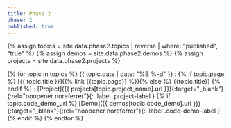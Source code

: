 ```yaml
---
title: Phase 2
phase: 2
published: true
---
```


{% assign topics = site.data.phase2.topics | reverse | where: "published", "true" %}
{% assign demos = site.data.phase2.demos %}
{% assign projects = site.data.phase2.projects %}

{% for topic in topics %}
{{ topic.date | date: "%B %-d" }}
: {% if topic.page %} [{{ topic.title }}]({% link {{topic.page}} %}){% else %} {{topic.title}} {% endif %}
: [Project]({{ projects[topic.project_name].url }}){:target="_blank"}{:rel="noopener noreferrer"}{: .label .project-label } {% if topic.code_demo_url %} [Demo]({{ demos[topic.code_demo].url }}){:target="_blank"}{:rel="noopener noreferrer"}{: .label .code-demo-label } {% endif %}
{% endfor %}
